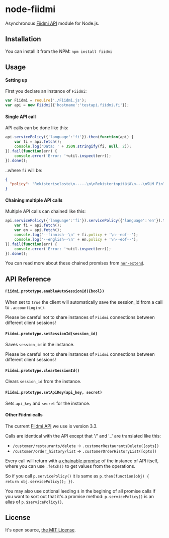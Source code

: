 node-fiidmi
===========

Asynchronous [Fiidmi API](http://fiidmi.fi/) module for Node.js.

Installation
------------

You can install it from the NPM: `npm install fiidmi`

Usage
-----

#### Setting up

First you declare an instance of `Fiidmi`:

```javascript
var Fiidmi = require('./Fiidmi.js');
var api = new Fiidmi({'hostname':'testapi.fiidmi.fi'});
```

#### Single API call

API calls can be done like this:

```javascript
api.servicePolicy({'language':'fi'}).then(function(api) {
	var fi = api.fetch();
	console.log('Data: ' + JSON.stringify(fi, null, 2));
}).fail(function(err) {
	console.error('Error: '+util.inspect(err));
}).done();
```

..where `fi` will be:

```json
{
  "policy": "Rekisteriseloste\n-----\n\nRekisterinpitäjä\n---\nSLM Finland Oy\nKauppakaari 15\n04250 Kerava\ntel. +358-9-428 99189\nY-tunnus: 1936684-6\n\nRekisteriasioita hoitava henkilö\n---\nnimi:  SLM Finland Oy / Miia Vento\ntel. +358-9-428 99189\ngsm:  +358 453 259 090\nsposti: miia.vento(at-merkki)slm.fi\n\nRekisterin nimi\n---\nSLM Finland Oy:n asiakasrekisteri\n\nRekisterin pitämisen peruste\n---\nHenkilö on rekisteröitynyt palveluiden asiakkaaksi tai tilannut tuotteita\npalveluiden kautta. Palveluiden käyttö, kuten ravintoloiden tietojen haku,\narvostelu ym. ei edellytä rekisteröitymistä. Hän voi rekisteröidä itselleen\nhaluamansa vapaana oleva käyttäjätunnuksen sekä määritellä tälle haluamansa\nsalasanan, jota tunnusta käytetään täällä määritettyjen tietojen tallennukseen.\nPalveluista tilaaminen rekisteröi tilaajan automaattisesti palvelun käyttäjäksi\nja palvelu muodostaa automaattisesti käyttäjälle käyttäjätunnuksen ja\nsalasanan.\n\nRekisterin käyttötarkoitus\n---\nRekisterin käyttötarkoitus on palveluiden asiakasrekisterin ylläpitäminen sekä\nasiakkaiden tilausten arkistointi ja käsittely. Rekisterin tietoja\nvoidaan käyttää mainontaan ja tiedotuksiin, jos käyttäjä on siihen myöntänyt\nluvan.\n\nAsiakkaalla on oikeus kieltää tietojen julkaiseminen ilmoittamalla siitä\nrekisterin ylläpitäjälle.\n\nRekisterin sisältämät tiedot\n---\nHenkilörekisteri sisältää seuraavia tietoja\n\n- henkilön etu- ja sukunimi\n- sähköpostiosoite\n- postiosoite\n- asiakasnumero\n- puhelinnumero\n- tilausten tiedot\n\nAsiakkaan sijainnin koordinaattien käyttö ja tallennus (sijaintitiedot)\n---\nSijaintitietoja käytetään asiakkaan lähellä olevien palveluiden paikallistamiseen\nja etäisyyden laskentaan. Sijaintitietoja ei tallenneta taustapalveluun.\n\nTietojen luovutus\n---\nTietoja ei luovuteta ulkopuolisille. Rekisteröityneen henkilötiedot hävitetään\nkäyttäjän pyynnöstä.\n"
}
```

#### Chaining multiple API calls

Multiple API calls can chained like this:

```javascript
api.servicePolicy({'language':'fi'}).servicePolicy({'language':'en'}).then(function(api) {
	var fi = api.fetch();
	var en = api.fetch();
	console.log('--finnish--\n' + fi.policy + '\n--eof--');
	console.log('--english--\n' + en.policy + '\n--eof--');
}).fail(function(err) {
	console.error('Error: '+util.inspect(err));
}).done();
```

You can read more about these chained promises from [`nor-extend`](https://github.com/sendanor/nor-extend#nor-extend).

API Reference
-------------

#### `Fiidmi.prototype.enableAutoSessionId({bool})`

When set to `true` the client will automatically save the session_id from a call to `.accountLogin()`.

Please be careful not to share instances of `Fiidmi` connections between different client sessions!

#### `Fiidmi.prototype.setSessionId(session_id)`

Saves `session_id` in the instance.

Please be careful not to share instances of `Fiidmi` connections between different client sessions!

#### `Fiidmi.prototype.clearSessionId()`

Clears `session_id` from the instance.

#### `Fiidmi.prototype.setApiKey(api_key, secret)`

Sets `api_key` and `secret` for the instance.

#### Other Fiidmi calls

The current [Fiidmi API](http://fiidmi.fi/documentation/) we use is version 3.3.

Calls are identical with the API except that '/' and '_' are translated like this:

* `/customer/restaurants/delete` -> `.customerRestaurantsDelete([opts])`
* `/customer/order_history/list` -> `.customerOrderHistoryList([opts])`

Every call will return with [a chainable promise](https://github.com/sendanor/nor-extend#nor-extend) of the instance of API itself, where you can use `.fetch()` to get 
values from the operations.

So if you call `p.servicePolicy()` it is same as `p.then(function(obj) { return obj.servicePolicy(); })`.

You may also use optional leeding `$` in the begining of all promise calls if you want to sort out that it's a promise method: `p.servicePolicy()` is an alias of `p.$servicePolicy()`.

License
-------

It's open source, [the MIT License](https://raw.github.com/tidhr/node-fiidmi/master/LICENSE).
